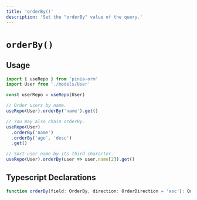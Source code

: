 ```yaml
---
title: 'orderBy()'
description: 'Set the "orderBy" value of the query.'
---
```


# `orderBy()`

## Usage

````ts
import { useRepo } from 'pinia-orm'
import User from './models/User'

const userRepo = useRepo(User)

// Order users by name.
useRepo(User).orderBy('name').get()

// You may also chain orderBy.
useRepo(User)
  .orderBy('name')
  .orderBy('age', 'desc')
  .get()

// Sort user name by its third character.
useRepo(User).orderBy(user => user.name[2]).get()
````

## Typescript Declarations

````ts
function orderBy(field: OrderBy, direction: OrderDirection = 'asc'): Query
````
